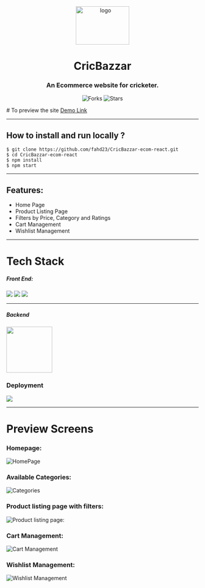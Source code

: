 <div align="center">
<img src="https://user-images.githubusercontent.com/64308102/162135511-1b4fa27c-53c1-4d9d-b65f-7ca94d6d4961.png" height="100" width="140" alt="logo"/>
  
# CricBazzar 

### An Ecommerce website for cricketer.

![Forks](https://img.shields.io/github/forks/fahd23/CricBazzar-ecom-react)
![Stars](https://img.shields.io/github/stars/fahd23/CricBazzar-ecom-react)

</div>
# To preview the site
<a href="https://ecommerce-site-yashu-mittal.netlify.app/">Demo Link</a>

---

## How to install and run locally ?

```
$ git clone https://github.com/fahd23/CricBazzar-ecom-react.git
$ cd CricBazzar-ecom-react
$ npm install
$ npm start
```

---

## Features:
- Home Page
- Product Listing Page
- Filters by Price, Category and Ratings
- Cart Management
- Wishlist Management

---
# Tech Stack
 
  <h5>Front End:</h5> 
  <span>
  <img src="https://img.shields.io/badge/React-20232A?style=for-the-badge&logo=react&logoColor=61DAFB"/> 
  <img src="https://img.shields.io/badge/CSS-239120?&style=for-the-badge&logo=css3&logoColor=white"/> 
  <img style=padding:".2rem" src="https://img.shields.io/badge/React_Router-CA4245?style=for-the-badge&logo=react-router&logoColor=white"/>

---
  <h5>Backend</h5>
    <a href="https://mockbee.netlify.app/" rel="noopener" target="_blank"><img src="https://user-images.githubusercontent.com/47717492/139522047-d7c1be05-8c59-4d28-8c9e-76f94dfad25e.png" width="120" height="120" align="center"/></a>

  <h3>Deployment</h3>
    <img src="https://img.shields.io/netlify/3e5e1993-d2b7-4768-9e0b-e19e9223065c?style=for-the-badge">

---
# Preview Screens

### Homepage: 
  ![HomePage](https://user-images.githubusercontent.com/64308102/162138373-5d05d1b6-e9be-42b4-aec8-3b9285b79789.png)
  
### Available Categories:
  ![Categories](https://user-images.githubusercontent.com/64308102/162138673-df21b685-3239-4822-93e0-62b9b9039f3f.png)
  
### Product listing page with filters:
  ![Product listing page](https://user-images.githubusercontent.com/64308102/162138976-3b42ff42-0ebd-4f9a-992a-19adad49ad0a.png):

### Cart Management:
![Cart Management](https://user-images.githubusercontent.com/64308102/162139228-aca158a3-482f-4cfa-bf97-f83af98adea0.png)

### Wishlist Management:
  ![Wishlist Management](https://user-images.githubusercontent.com/64308102/162139303-e219ed39-ac7a-4b90-ac6b-024b2e5d44eb.png)
